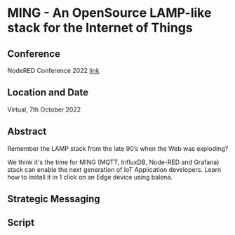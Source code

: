 # MING - An OpenSource LAMP-like stack for the Internet of Things


## Conference

NodeRED Conference 2022 [link](https://nrcon.nodered.org/index.html)

## Location and Date

Virtual, 7th October 2022

## Abstract

Remember the LAMP stack from the late 90’s when the Web was exploding?

We think it's the time for MING (MQTT, InfluxDB, Node-RED and Grafana) stack can enable the next generation of IoT Application developers. Learn how to install it in 1 click on an Edge device using balena.

## Strategic Messaging


## Script

